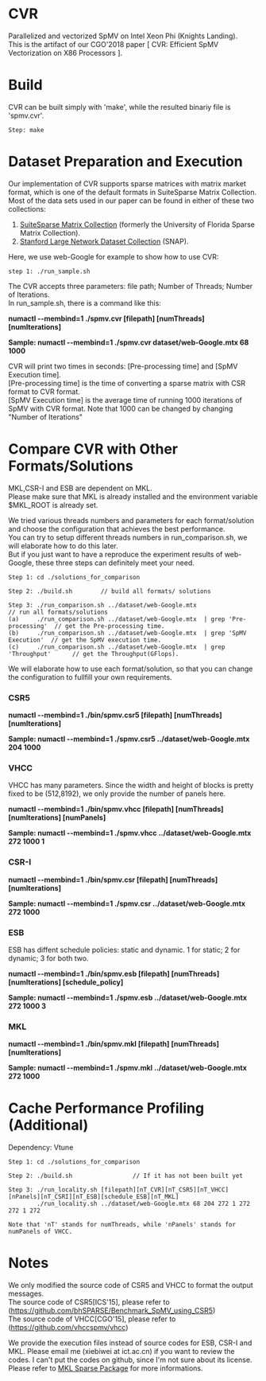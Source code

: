 # CVR
Parallelized and vectorized SpMV on Intel Xeon Phi (Knights Landing). <br>
This is the artifact of our CGO'2018 paper [ CVR: Efficient SpMV Vectorization on X86 Processors ]. <br>

# Build
CVR can be built simply with 'make', while the resulted binariy file is 'spmv.cvr'.

	Step: make       

# Dataset Preparation and Execution
Our implementation of CVR supports sparse matrices with matrix market format, which is one of the default formats in SuiteSparse Matrix Collection. Most of the data sets used in our paper can be found in either of these two collections:

1) [SuiteSparse Matrix Collection](https://sparse.tamu.edu) (formerly the University of Florida Sparse Matrix Collection).
2) [Stanford Large Network Dataset Collection](http://snap.stanford.edu/data/) (SNAP).

Here, we use web-Google for example to show how to use CVR:

	step 1: ./run_sample.sh

The CVR accepts three parameters: file path; Number of Threads; Number of Iterations. <br>
In run_sample.sh, there is a command like this:

**numactl --membind=1 ./spmv.cvr [filepath] [numThreads] [numIterations]**

**Sample: numactl --membind=1 ./spmv.cvr dataset/web-Google.mtx 68 1000**

CVR will print two times in seconds: [Pre-processing time] and [SpMV Execution time]. <br>
[Pre-processing time] is the time of converting a sparse matrix with CSR format to CVR format. <br>
[SpMV Execution time] is the average time of running 1000 iterations of SpMV with CVR format. Note that 1000 can be changed by changing "Number of Iterations" <br>

# Compare CVR with Other Formats/Solutions
MKL,CSR-I and ESB are dependent on MKL. <br>
Please make sure that MKL is already installed and the environment variable $MKL_ROOT is already set. <br>

We tried various threads numbers and parameters for each format/solution and choose the configuration that achieves the best performance.<br>
You can try to setup different threads numbers in run_comparison.sh, we will elaborate how to do this later. <br>
But if you just want to have a reproduce the experiment results of web-Google, these three steps can definitely meet your need. <br>

	Step 1: cd ./solutions_for_comparison

	Step 2: ./build.sh        // build all formats/ solutions

	Step 3: ./run_comparison.sh ../dataset/web-Google.mtx                           // run all formats/solutions 
	(a)     ./run_comparison.sh ../dataset/web-Google.mtx  | grep 'Pre-processing'  // get the Pre-processing time. 
	(b)     ./run_comparison.sh ../dataset/web-Google.mtx  | grep 'SpMV Execution'  // get the SpMV execution time. 
	(c)     ./run_comparison.sh ../dataset/web-Google.mtx  | grep 'Throughput'      // get the Throughput(GFlops).

We will elaborate how to use each format/solution, so that you can change the configuration to fullfill your own requirements.
### CSR5
**numactl --membind=1 ./bin/spmv.csr5 [filepath] [numThreads] [numIterations]**

**Sample: numactl --membind=1 ./spmv.csr5 ../dataset/web-Google.mtx 204 1000**
### VHCC
VHCC has many parameters. Since the width and height of blocks is pretty fixed to be (512,8192), we only provide the number of panels here.

**numactl --membind=1 ./bin/spmv.vhcc [filepath] [numThreads] [numIterations] [numPanels]**
		
**Sample: numactl --membind=1 ./spmv.vhcc ../dataset/web-Google.mtx 272 1000 1**
### CSR-I
**numactl --membind=1 ./bin/spmv.csr [filepath] [numThreads] [numIterations]**
	
**Sample: numactl --membind=1 ./spmv.csr ../dataset/web-Google.mtx 272 1000**
### ESB
ESB has diffent schedule policies: static and dynamic. 1 for static; 2 for dynamic; 3 for both two.<br>

**numactl --membind=1 ./bin/spmv.esb [filepath] [numThreads] [numIterations] [schedule_policy]**

**Sample: numactl --membind=1 ./spmv.esb ../dataset/web-Google.mtx 272 1000 3**
### MKL
**numactl --membind=1 ./bin/spmv.mkl [filepath] [numThreads] [numIterations]**

**Sample: numactl --membind=1 ./spmv.mkl ../dataset/web-Google.mtx 272 1000**


# Cache Performance Profiling (Additional)
Dependency:  Vtune

	Step 1: cd ./solutions_for_comparison
		
	Step 2: ./build.sh                 // If it has not been built yet

	Step 3: ./run_locality.sh [filepath][nT_CVR][nT_CSR5][nT_VHCC][nPanels][nT_CSRI][nT_ESB][schedule_ESB][nT_MKL]
	        ./run_locality.sh ../dataset/web-Google.mtx 68 204 272 1 272 272 1 272

	Note that 'nT' stands for numThreads, while 'nPanels' stands for numPanels of VHCC.

# Notes
We only modified the source code of CSR5 and VHCC to format the output messages. <br>
The source code of CSR5[ICS'15], please refer to (https://github.com/bhSPARSE/Benchmark_SpMV_using_CSR5)<br>
The source code of VHCC[CGO'15], please refer to (https://github.com/vhccspmv/vhcc) <br>

We provide the execution files instead of source codes for ESB, CSR-I and MKL. Please email me (xiebiwei at ict.ac.cn) if you want to review the codes. I can't put the codes on github, since I'm not sure about its license. Please refer to [MKL Sparse Package](https://software.intel.com/en-us/articles/intel-math-kernel-library-inspector-executor-sparse-blas-routines) for more informations.




